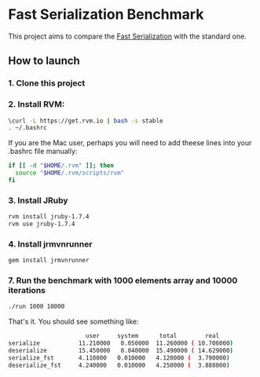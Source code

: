 # Fast Serialization Benchmark

This project aims to compare the [Fast Serialization](https://github.com/RuedigerMoeller/fast-serialization) with
the standard one.

## How to launch

### 1. Clone this project
### 2. Install RVM:

```bash
\curl -L https://get.rvm.io | bash -s stable
. ~/.bashrc
```

If you are the Mac user, perhaps you will need to add theese lines into your .bashrc file manually:

```bash
if [[ -d "$HOME/.rvm" ]]; then
  source "$HOME/.rvm/scripts/rvm"
fi
```

### 3. Install JRuby
```bash
rvm install jruby-1.7.4
rvm use jruby-1.7.4
```

### 4. Install jrmvnrunner
```bash
gem install jrmvnrunner
```
### 7. Run the benchmark with 1000 elements array and 10000 iterations
```bash
./run 1000 10000
```

That's it. You should see something like:
```bash
                      user     system      total        real
serialize           11.210000   0.050000  11.260000 ( 10.706000)
deserialize         15.450000   0.040000  15.490000 ( 14.629000)
serialize_fst       4.110000   0.010000   4.120000 (  3.790000)
deserialize_fst     4.240000   0.010000   4.250000 (  3.888000)
```
